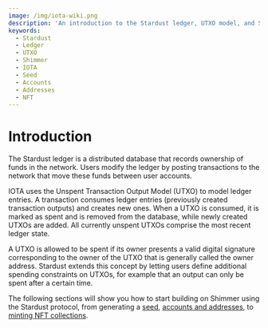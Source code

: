 ```yaml
---
image: /img/iota-wiki.png
description: 'An introduction to the Stardust ledger, UTXO model, and Shimmer network. Learn how to start building on Shimmer using the Stardust protocol, from generating a seed, accounts, and addresses, to minting NFT collections.'
keywords:
  - Stardust
  - Ledger
  - UTXO
  - Shimmer
  - IOTA
  - Seed
  - Accounts
  - Addresses
  - NFT
---
```


# Introduction

The Stardust ledger is a distributed database that records ownership of funds in the network. Users modify the ledger by
posting transactions to the network that move these funds between user accounts.

IOTA uses the Unspent Transaction Output Model (UTXO) to model ledger entries. A transaction consumes ledger entries
(previously created transaction outputs) and creates new ones. When a UTXO is consumed, it is marked as spent and is
removed from the database, while newly created UTXOs are added. All currently unspent UTXOs comprise the most recent
ledger state.

A UTXO is allowed to be spent if its owner presents a valid digital signature corresponding to the owner of the UTXO
that is generally called the owner address. Stardust extends this concept by letting users define additional
spending constraints on UTXOs, for example that an output can only be spent after a certain time.

The following sections will show you how to start building on Shimmer using the Stardust protocol, from generating a
[seed](seeds-accounts-and-addresses/seeds.mdx),
[accounts and addresses](seeds-accounts-and-addresses/accounts-and-addresses.mdx), to
[minting NFT collections](nft/nft-collections.mdx).

